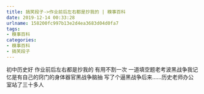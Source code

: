 ```yaml
---
title: 搞笑段子->作业前后左右都是抄我的 | 糗事百科
date: 2019-12-14 00:33:28
urlname: 158200fc997b13e2d4ea3683d04d0fa7
tags: 
- 糗事百科
categories:
- 糗事百科
- 搞笑段子
---
```

初中历史好 作业前后左右都是抄我的 有用不割一次 一道填空题老考波黑战争我记忆是有自己的窍门的身体器官黑战争脑抽 写了个逼黑战争后来……历史老师办公室站了三十多人


